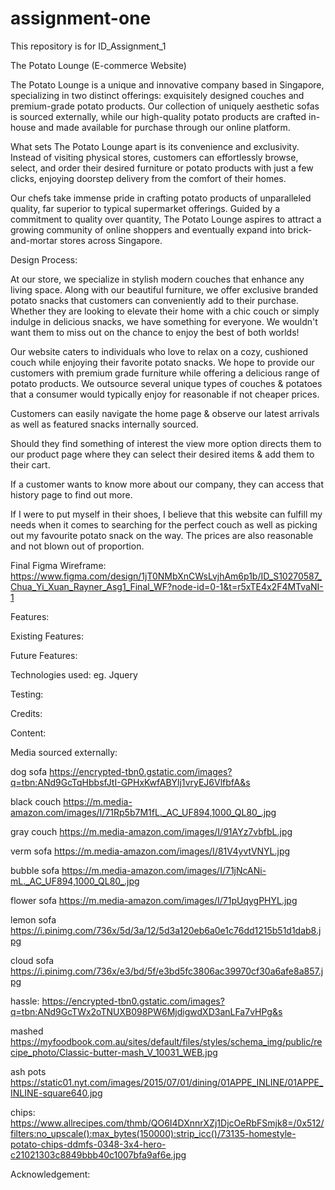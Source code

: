 # assignment-one
This repository is for ID_Assignment_1

The Potato Lounge (E-commerce Website)

The Potato Lounge is a unique and innovative company based in Singapore, specializing in two distinct offerings: exquisitely designed couches and premium-grade potato products. Our collection of uniquely aesthetic sofas is sourced externally, while our high-quality potato products are crafted in-house and made available for purchase through our online platform.

What sets The Potato Lounge apart is its convenience and exclusivity. Instead of visiting physical stores, customers can effortlessly browse, select, and order their desired furniture or potato products with just a few clicks, enjoying doorstep delivery from the comfort of their homes.

Our chefs take immense pride in crafting potato products of unparalleled quality, far superior to typical supermarket offerings. Guided by a commitment to quality over quantity, The Potato Lounge aspires to attract a growing community of online shoppers and eventually expand into brick-and-mortar stores across Singapore.


Design Process:

At our store, we specialize in stylish modern couches that enhance any living space. Along with our beautiful furniture, we offer
exclusive branded potato snacks that customers can conveniently add to their purchase. Whether they are looking to elevate their home with a chic couch or simply indulge in delicious snacks, we have something for everyone. We wouldn't want them to miss out on the chance to enjoy the best of both worlds!

Our website caters to individuals who love to relax on a cozy, cushioned couch while enjoying their favorite potato snacks. We hope to provide our customers with premium grade furniture while offering a delicious range of potato products. We outsource several unique types of couches & potatoes that a consumer would typically enjoy for reasonable if not cheaper prices.

Customers can easily navigate the home page & observe our latest arrivals as well as featured snacks internally sourced.

Should they find something of interest the view more option directs them to our product page where they can select their desired items & add them to their cart.

If a customer wants to know more about our company, they can access that history page to find out more.

If I were to put myself in their shoes, I believe that this website can fulfill my needs when it comes to searching for the perfect couch as well as picking out my favourite potato snack on the way. The prices are also reasonable and not blown out of proportion.

Final Figma Wireframe:
https://www.figma.com/design/1jT0NMbXnCWsLvjhAm6p1b/ID_S10270587_Chua_Yi_Xuan_Rayner_Asg1_Final_WF?node-id=0-1&t=r5xTE4x2F4MTvaNI-1

Features:

Existing Features:

Future Features:

Technologies used:
eg. Jquery

Testing:

Credits:
 
Content:

Media sourced externally:

dog sofa
https://encrypted-tbn0.gstatic.com/images?q=tbn:ANd9GcTqHbbsfJtI-GPHxKwfABYlj1vryEJ6VlfbfA&s

black couch
https://m.media-amazon.com/images/I/71Rp5b7M1fL._AC_UF894,1000_QL80_.jpg

gray couch
https://m.media-amazon.com/images/I/91AYz7vbfbL.jpg

verm sofa
https://m.media-amazon.com/images/I/81V4yvtVNYL.jpg

bubble sofa
https://m.media-amazon.com/images/I/71jNcANi-mL._AC_UF894,1000_QL80_.jpg

flower sofa 
https://m.media-amazon.com/images/I/71pUqygPHYL.jpg


lemon sofa
https://i.pinimg.com/736x/5d/3a/12/5d3a120eb6a0e1c76dd1215b51d1dab8.jpg

cloud sofa
https://i.pinimg.com/736x/e3/bd/5f/e3bd5fc3806ac39970cf30a6afe8a857.jpg

hassle:
https://encrypted-tbn0.gstatic.com/images?q=tbn:ANd9GcTWx2oTNUXB098PW6MjdigwdXD3anLFa7vHPg&s

mashed
https://myfoodbook.com.au/sites/default/files/styles/schema_img/public/recipe_photo/Classic-butter-mash_V_10031_WEB.jpg

ash pots
https://static01.nyt.com/images/2015/07/01/dining/01APPE_INLINE/01APPE_INLINE-square640.jpg

chips:
https://www.allrecipes.com/thmb/QO6I4DXnnrXZj1DjcOeRbFSmjk8=/0x512/filters:no_upscale():max_bytes(150000):strip_icc()/73135-homestyle-potato-chips-ddmfs-0348-3x4-hero-c21021303c8849bbb40c1007bfa9af6e.jpg

Acknowledgement: